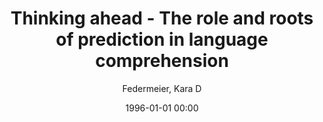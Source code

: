 ---
layout: post
title: Thinking ahead - The role and roots of prediction in language comprehension

date: 1996-01-01 00:00
author: Federmeier, Kara D
tags: ["aging","event-related potentials","hemispheric differences","language","n400","sentence processing"]
journal: Psychophysiology

link: https://doi.org/10.1111/j.1469-8986.2007.00531.x

year: 2007
---